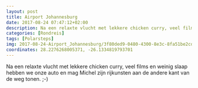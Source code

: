 ```yaml
---
layout: post
title: Airport Johannesburg
date: 2017-08-24 07:47:12+02:00
description: Na een relaxte vlucht met lekkere chicken curry, veel films en weinig slaap hebben we onze auto en mag Michel zijn rijkunsten aan de andere kant van de weg tonen. ;-) 
categories: [Rondreis]
tags: [Polarsteps]
img: 2017-08-24-Airport_Johannesburg/3f80ded9-0480-4300-8e3c-8fa51be2cddd_large_image.jpg
coordinates: 28.2276268005371, -26.1334819793701
---
```

Na een relaxte vlucht met lekkere chicken curry, veel films en weinig slaap hebben we onze auto en mag Michel zijn rijkunsten aan de andere kant van de weg tonen. ;-) 